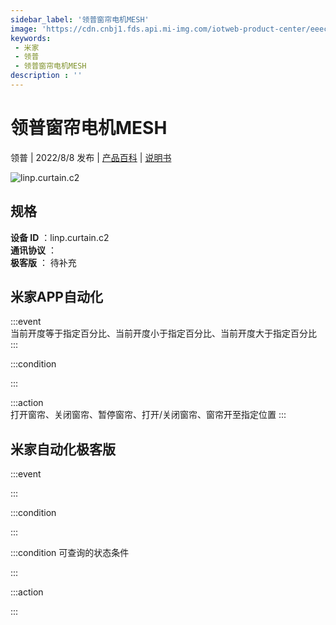```yaml
---
sidebar_label: '领普窗帘电机MESH'
image: 'https://cdn.cnbj1.fds.api.mi-img.com/iotweb-product-center/eeecb291734a00ef4f9a998efb946fe7_1656979960736.png?GalaxyAccessKeyId=AKVGLQWBOVIRQ3XLEW&Expires=9223372036854775807&Signature=sLCkSMUUqrhY8sEYH/VAAZs8+Ew='
keywords: 
 - 米家
 - 领普
 - 领普窗帘电机MESH
description : ''
---
```

# 领普窗帘电机MESH

领普 | 2022/8/8 发布 | [产品百科](https://home.mi.com/webapp/content/baike/product/index.html?model=linp.curtain.c2/) | [说明书](https://home.mi.com/views/introduction.html?model=linp.curtain.c2&region=cn)

![linp.curtain.c2](https://cdn.cnbj1.fds.api.mi-img.com/iotweb-product-center/eeecb291734a00ef4f9a998efb946fe7_1656979960736.png?GalaxyAccessKeyId=AKVGLQWBOVIRQ3XLEW&Expires=9223372036854775807&Signature=sLCkSMUUqrhY8sEYH/VAAZs8+Ew=)

## 规格  
> 
**设备 ID** ：linp.curtain.c2  
**通讯协议** ：  
**极客版**  ： 待补充 


## 米家APP自动化  

:::event  
当前开度等于指定百分比、当前开度小于指定百分比、当前开度大于指定百分比
:::

:::condition  

:::

:::action   
打开窗帘、关闭窗帘、暂停窗帘、打开/关闭窗帘、窗帘开至指定位置
:::

## 米家自动化极客版  

:::event  

:::

:::condition  

:::

:::condition 可查询的状态条件  

:::

:::action  

:::

        

